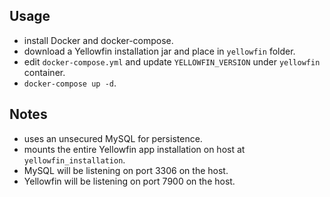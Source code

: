 ## Usage

- install Docker and docker-compose.
- download a Yellowfin installation jar and place in `yellowfin` folder.
- edit `docker-compose.yml` and update `YELLOWFIN_VERSION` under `yellowfin` container.
- `docker-compose up -d`.

## Notes

- uses an unsecured MySQL for persistence.
- mounts the entire Yellowfin app installation on host at `yellowfin_installation`.
- MySQL will be listening on port 3306 on the host.
- Yellowfin will be listening on port 7900 on the host.
